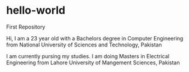 # hello-world
First Repository

Hi,
I am a 23 year old with a Bachelors degree in Computer Engineering from National University of Sciences and Technology, Pakistan

I am currently pursing my studies. I am doing Masters in Electrical Engineering from Lahore University of Mangement Sciences, Pakistan
